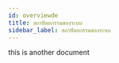 ```yaml
---
id: overviewde
title: สถาปัตยกรรมของระบบ
sidebar_label: สถาปัตยกรรมของระบบ
---
```


this is another document
